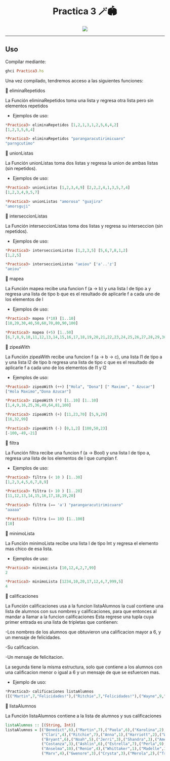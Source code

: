 <div align="center">
  
# **Practica 3** 🪄🏟️
  

[![](https://media.giphy.com/media/7oZ21DQBDoZ2/giphy.gif)](https://www.youtube.com/watch?v=_ao2u7F_Qzg)

</div>
  
---

## **Uso**



Compilar mediante:

```Ruby
ghci Practica3.hs
```

Una vez compilado, tendremos acceso a las siguientes funciones:

📌 eliminaRepetidos

La Función eliminaRepetidos toma una lista y regresa otra lista pero sin elementos repetidos
  - Ejemplos de uso:

```Haskell
*Practica3> eliminaRepetidos [1,2,1,3,1,2,5,6,4,2]
[1,2,3,5,6,4]

*Practica3> eliminaRepetidos "parangaracutirimicuaro"
"parngcutimo"
```

📌 unionListas

La Función unionListas toma dos listas y regresa la union de ambas listas (sin repetidos).
  - Ejemplos de uso:

```Haskell
*Practica3> unionListas [1,2,3,4,9] [2,2,2,4,1,3,5,7,4]
[1,2,3,4,9,5,7]

*Practica3> unionListas "amorosa" "guajira"
"amorsguji"
```

📌 interseccionListas

La Función interseccionListas toma dos listas y regresa su interseccion (sin repetidos).
  - Ejemplos de uso:

```Haskell
*Practica3> interseccionListas [1,2,3,5] [5,6,7,8,1,2]
[1,2,5]

*Practica3> interseccionListas "aeiou" ['a'..'z']
"aeiou"
```

📌 mapea

La Función mapea recibe una funcion f (a -> b) y una lista l de tipo a y regresa una lista de tipo b 
que es el resultado de aplicarle f a cada uno de los elementos de l
  - Ejemplos de uso:

```Haskell
*Practica3> mapea (*10) [1..10]
[10,20,30,40,50,60,70,80,90,100]

*Practica3> mapea (+5) [1..50]
[6,7,8,9,10,11,12,13,14,15,16,17,18,19,20,21,22,23,24,25,26,27,28,29,30,31,32,33,34,35,36,37,38,39,40,41,42,43,44,45,46,47,48,49,50,51,52,53,54,55]
```

📌 zipeaWith

La Función zipeaWith recibe una funcion f (a -> b -> c), una lista l1 de tipo a y una lista l2 de tipo b 
regresa una lista de tipo c que es el resultado de aplicarle f a cada uno de los elementos de l1 y l2
  - Ejemplos de uso:

```Haskell
*Practica3> zipeaWith (++) ["Hola", "Dona"] [" Maximo", " Azucar"]
["Hola Maximo","Dona Azucar"]

*Practica3> zipeaWith (*) [1..10] [1..10]
[1,4,9,16,25,36,49,64,81,100]

*Practica3> zipeaWith (+) [11,23,70] [5,9,29]
[16,32,99]

*Practica3> zipeaWith (-) [0,1,2] [100,50,23]
[-100,-49,-21]
```

📌 filtra

La Función filtra recibe una funcion f (a -> Bool) y una lista l de tipo a, regresa una lista de los elementos de l que cumplan f.
  - Ejemplos de uso:

```Haskell
*Practica3> filtra (< 10 ) [1..30]
[1,2,3,4,5,6,7,8,9]

*Practica3> filtra (> 10 ) [1..20]
[11,12,13,14,15,16,17,18,19,20]

*Practica3> filtra (== 'a') "parangaracutirimicuaro"
"aaaaa"

*Practica3> filtra (== 10) [1..100]
[10]
```

📌 minimoLista

La Función minimoLista recibe una lista l de tipo Int y regresa el elemento mas chico de esa lista.
  - Ejemplos de uso:

```Haskell
*Practica3> minimoLista [10,12,4,2,7,99]
2

*Practica3> minimoLista [1234,10,20,17,12,4,7,999,5]
4
```

📌 calificaciones

La Función calificaciones usa a la funcion listaAlumnos la cual contiene una lista de alumnos con sus nombres y calificaciones, para que entonces al mandar a llamar a la funcion calificaciones 
Esta regrese una tupla cuya primer entrada es una lista de tripletas que contienen:

-Los nombres de los alumnos que obtuvieron una calificacion mayor a 6, y un mensaje de felicidades.

-Su calificacion.

-Un mensaje de felicitacion.

La segunda tiene la misma estructura, solo que contiene a los alumnos con una calificacion menor o igual a 6 y un mensaje de que se esfuercen mas.
  - Ejemplo de uso:

```Python
*Practica3> calificaciones listaAlumnos
([("Martin",7,"Felicidades!"),("Ritchie",7,"Felicidades!"),("Wayne",9,"Felicidades!"),("Ameline",9,"Felicidades!"),("Estrella",7,"Felicidades!"),("Perla",9,"Felicidades!"),("Anselma",10,"Felicidades!"),("June",10,"Felicidades!")],[("Benedict",6,"Necesitas esforzarte +"),("Paola",6,"Necesitas esforzarte +"),("Karolina",2,"Necesitas esforzarte +"),("Lissy",3,"Necesitas esforzarte +"),("Clari",4,"Necesitas esforzarte +"),("Anna",1,"Necesitas esforzarte +"),("Harriott",2,"Necesitas esforzarte +"),("Bryant",6,"Necesitas esforzarte +"),("Noah",5,"Necesitas esforzarte +"),("Jerri",3,"Necesitas esforzarte +"),("Shandra",3,"Necesitas esforzarte +"),("Costanza",3,"Necesitas esforzarte +"),("Ashlin",6,"Necesitas esforzarte +"),("Susannah",6,"Necesitas esforzarte +"),("Renie",4,"Necesitas esforzarte +"),("Whittaker",1,"Necesitas esforzarte +"),("Madelle",1,"Necesitas esforzarte +"),("Marv",4,"Necesitas esforzarte +"),("Gwenore",3,"Necesitas esforzarte +"),("Crysta",3,"Necesitas esforzarte +"),("Merola",2,"Necesitas esforzarte +"),("Trent",6,"Necesitas esforzarte +")])
```

📌 listaAlumnos

La Función listaAlumnos contiene a la lista de alumnos y sus calificaciones

```Haskell
listaAlumnos :: [(String, Int)]
listaAlumnos = [("Benedict",6),("Martin",7),("Paola",6),("Karolina",2),("Lissy",3),
                ("Clari",4),("Ritchie",7),("Anna",1),("Harriott",2),("Wayne",9),
                ("Bryant",6),("Noah",5),("Jerri",3),("Shandra",3),("Ameline",9),
                ("Costanza",3),("Ashlin",6),("Estrella",7),("Perla",9),("Susannah",6),
                ("Anselma",10),("Renie",4),("Whittaker",1),("Madelle",1),("June",10),
                ("Marv",4),("Gwenore",3),("Crysta",3),("Merola",2),("Trent",6)]
```
